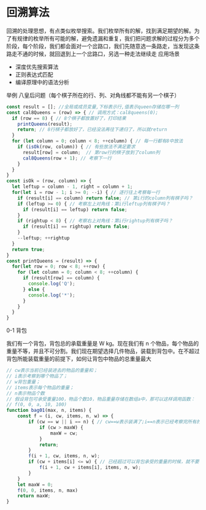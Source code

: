 # 回溯算法

回溯的处理思想，有点类似枚举搜索。我们枚举所有的解，找到满足期望的解。为了有规律的枚举所有可能的解，避免遗漏和重复，我们把问题求解的过程分为多个阶段，每个阶段，我们都会面对一个岔路口，我们先随意选一条路走，当发现这条路走不通的时候，就回退到上一个岔路口，另选一种走法继续走
应用场景

- 深度优先搜索算法
- 正则表达式匹配
- 编译原理中的语法分析

举例
八皇后问题（每个棋子所在的行、列、对角线都不能有另一个棋子）

```javascript
const result = []; //全局或成员变量,下标表示行,值表示queen存储在哪一列
const cal8Queens = (row) => { // 调用方式：cal8queens(0);
  if (row == 8) { // 8个棋子都放置好了，打印结果
    printQueens(result);
    return; // 8行棋子都放好了，已经没法再往下递归了，所以就return
  }
  for (let column = 0; column < 8; ++column) { // 每一行都有8中放法
    if (isOk(row, column)) { // 有些放法不满足要求
      result[row] = column;  // 第row行的棋子放到了column列
      cal8Queens(row + 1); // 考察下一行
    }
  }
}
const isOk = (row, column) => {
  let leftup = column - 1, right = column + 1;
  for(let i = row - 1; i >= 0; --i) { // 逐行往上考察每一行
    if (result[i] == column) return false; // 第i行的column列有棋子吗？
    if (leftup >= 0) { // 考察左上对角线：第i行leftup列有棋子吗？
      if (result[i] == leftup) return false;
    }
    if (rightup < 8) { // 考察右上对角线：第i行rightup列有棋子吗？
      if (result[i] == rightup) return false;
    }
    --leftup; ++rightup
  }
  return true;
}
const printQueens = (result) => {
  for(let row = 0; row < 8; ++row) {
    for (let column = 0; column < 8; ++column) {
      if (result[row] == column) {
        console.log('Q');
      } else {
        console.log('*');
      }
    }
  }
}
```

0-1 背包

我们有一个背包，背包总的承载重量是 W kg。现在我们有 n 个物品，每个物品的重量不等，并且不可分割。我们现在期望选择几件物品，装载到背包中。在不超过背包所能装载重量的前提下，如何让背包中物品的总重量最大

```javascript
// cw表示当前已经装进去的物品的重量和；
// i表示考察到哪个物品了；
// w背包重量；
// items表示每个物品的重量；
// n表示物品个数
// 假设背包可承受重量100，物品个数10，物品重量存储在数组a中，那可以这样调用函数：
// f(0, 0, a, 10, 100)
function bag01(max, n, items) {
    const f = (i, cw, items, n, w) => {
        if (cw == w || i == n) { // cw==w表示装满了;i==n表示已经考察完所有的物品
            if (cw > maxW) {
                maxW = cw;
            }
            return;
        }
        f(i + 1, cw, items, n, w);
        if (cw + items[i] <= w) { // 已经超过可以背包承受的重量的时候，就不要再装了
            f(i + 1, cw + items[i], items, n, w);
        }
    }
    let maxW = 0;
    f(0, 0, items, n, max)
    return maxW;
}
```
